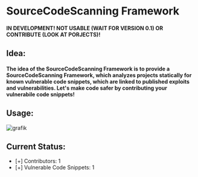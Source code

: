 # SourceCodeScanning Framework
#### IN DEVELOPMENT! NOT USABLE (WAIT FOR VERSION 0.1) OR CONTRIBUTE (LOOK AT PORJECTS)!

## Idea:
#### The idea of the SourceCodeScanning Framework is to provide a SourceCodeScanning Framework, which analyzes projects statically for known vulnerable code snippets, which are linked to published exploits and vulnerabilities. Let's make code safer by contributing your vulnerabile code snippets!

## Usage:
![grafik](https://user-images.githubusercontent.com/54862244/149993027-b72d3654-4642-4547-8dc0-0891b7645753.png)

## Current Status:
- [+] Contributors: 1
- [+] Vulnerable Code Snippets: 1
